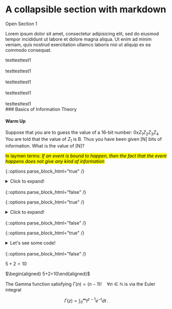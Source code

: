 
# A collapsible section with markdown


<div cursor="pointer" class="collapsible">Open Section 1</div>
<div class="content">
  <p>Lorem ipsum dolor sit amet, consectetur adipisicing elit, sed do eiusmod tempor incididunt ut labore et dolore magna aliqua. Ut enim ad minim veniam, quis nostrud exercitation ullamco laboris nisi ut aliquip ex ea commodo consequat.</p>
</div>

<div class="redborder"> testtesttest1</div>
</br>
<div class="blueborder"> testtesttest1</div>
</br>
<div class="greenbox"> testtesttest1</div>
</br>
<div class="orangebox"> testtesttest1</div>
</br>
<div class="pinkbox"> testtesttest1</div>
### Basics of Information Theory

  

#### Warm Up

  

Suppose that you are to guess the value of a 16-bit number: 0x$Z_1Z_2Z_3Z_4$ You are told that the value of $Z_1$ is B. Thus you have been given [N] bits of information. What is the value of [N]?

<mark>In laymen terms: *If an event is bound to happen, then the fact that the event happens does not give any kind of information*</mark>


{::options parse_block_html="true" /}
<details>
  <summary markdown="span">Click to expand!</summary>
  
Obviously $Z_x$ represents 4 bits since these are in hexadecimal number system (indicated with the prefix of `0x`.) We are literally told that the first hex digit is $B = 1011$. Hence we are given ****4 bits of information****.  There are still other 12 bits that we do not know of its value. 
</details>
<br/>
{::options parse_block_html="false" /}






{::options parse_block_html="true" /}
<details>
  <summary markdown="span">Click to expand!</summary>
  
  ## Heading
  1. A numbered
  2. list
     * With some
     * Sub bullets
 $5+2$ = 10
</details>
<br/>
{::options parse_block_html="false" /}

{::options parse_block_html="true" /}
<details><summary markdown="span">Let's see some code!</summary>
```python
print('Hello World!')
```
  ## Heading
  1. A numbered
  2. list
     * With some
     * Sub bullets
     
Of course, it has to be Hello World, right?
</details>
<br/>
{::options parse_block_html="false" /}





$5+2=10$

$\begin{aligned}
5+2=10\end{aligned}$

The Gamma function satisfying $\Gamma(n) = (n-1)!\quad\forall
n\in\mathbb N$ is via the Euler integral

$$
\Gamma(z) = \int_0^\infty t^{z-1}e^{-t}dt\,.
$$
<!--stackedit_data:
eyJoaXN0b3J5IjpbLTE2NDc4NzE1NTUsLTEwMjM2NTI0ODUsLT
k4NzE2MDcwMCwxNTgwMzUyNTgwLC0xNTY1NDQ3NCwtMTU2NTQ0
NzQsLTEwNzMwMzM1OTYsLTE1MDcyNDY2MjMsMjQyMzQ0NDQsLT
E2MzgwODY1MzFdfQ==
-->